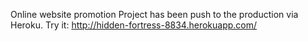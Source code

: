 Online website promotion
Project has been push to the production via Heroku.
Try it: 
http://hidden-fortress-8834.herokuapp.com/

